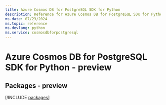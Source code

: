```yaml
---
title: Azure Cosmos DB for PostgreSQL SDK for Python
description: Reference for Azure Cosmos DB for PostgreSQL SDK for Python
ms.date: 07/23/2024
ms.topic: reference
ms.devlang: python
ms.service: cosmosdbforpostgresql
---
```

# Azure Cosmos DB for PostgreSQL SDK for Python - preview
## Packages - preview
[!INCLUDE [packages](cosmos-db-for-postgresql-index.md)]